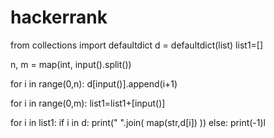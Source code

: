# hackerrank
from collections import defaultdict
d = defaultdict(list)
list1=[]

n, m = map(int, input().split())

for i in range(0,n):
    d[input()].append(i+1) 

for i in range(0,m):
    list1=list1+[input()]  

for i in list1: 
    if i in d:
        print(" ".join( map(str,d[i]) ))
    else:
        print(-1)l
